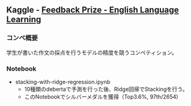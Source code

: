 ## Kaggle - [Feedback Prize - English Language Learning](https://www.kaggle.com/competitions/feedback-prize-english-language-learning)
### コンペ概要
学生が書いた作文の採点を行うモデルの精度を競うコンペティション。
### Notebook
- stacking-with-ridge-regression.ipynb
  - 10種類のdebertaで予測を行った後、Ridge回帰でStackingを行う。
  - このNotebookでシルバーメダルを獲得（Top3.6%, 97th/2654)
